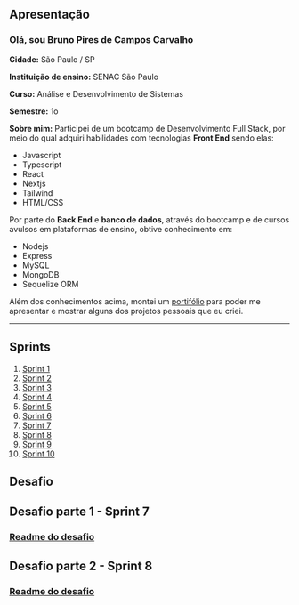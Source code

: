 ## Apresentação

### Olá, sou Bruno Pires de Campos Carvalho

**Cidade:** São Paulo / SP

**Instituição de ensino:** SENAC São Paulo

**Curso:** Análise e Desenvolvimento de Sistemas

**Semestre:** 1o

**Sobre mim:** Participei de um bootcamp de Desenvolvimento Full Stack, por meio do qual adquiri habilidades com tecnologias **Front End** sendo elas:

- Javascript
- Typescript
- React
- Nextjs
- Tailwind
- HTML/CSS

Por parte do **Back End** e **banco de dados**, através do bootcamp e de cursos avulsos em plataformas de ensino, obtive conhecimento em:

- Nodejs
- Express
- MySQL
- MongoDB
- Sequelize ORM

Além dos conhecimentos acima, montei um [portifólio](https://portfolio-brunocampos.vercel.app/) para poder me apresentar e mostrar alguns dos projetos pessoais que eu criei.

---

## Sprints

1. [Sprint 1](Sprint%201/README.md)
2. [Sprint 2](Sprint%202/README.md)
3. [Sprint 3](Sprint%203/README.md)
4. [Sprint 4](Sprint%204/README.md)
5. [Sprint 5](Sprint%205/README.md)
6. [Sprint 6](Sprint%206/README.md)
7. [Sprint 7](Sprint%207/README.md)
8. [Sprint 8](Sprint%208/README.md)
9. [Sprint 9](Sprint%209/README.md)
10. [Sprint 10](Sprint%201/README.md)

## Desafio

## Desafio parte 1 - Sprint 7

### [Readme do desafio](./Desafio/etapa-1/readme_etapa1.md)

## Desafio parte 2 - Sprint 8

### [Readme do desafio](./Desafio/etapa-2/readme_etapa2.md)
